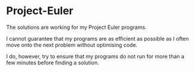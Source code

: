 # Project-Euler
The solutions are working for my Project Euler programs.

I cannot guarantee that my programs are as efficient as possible as I often move onto the next problem without optimising code.

I do, however, try to ensure that my programs do not run for more than a few minutes before finding a solution.
